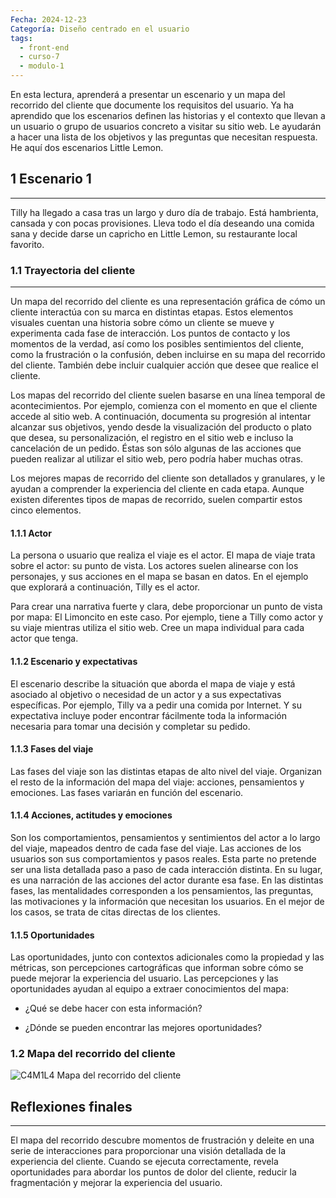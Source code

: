 ```yaml
---
Fecha: 2024-12-23
Categoría: Diseño centrado en el usuario
tags:
  - front-end
  - curso-7
  - modulo-1
---
```

En esta lectura, aprenderá a presentar un escenario y un mapa del recorrido del cliente que documente los requisitos del usuario. Ya ha aprendido que los escenarios definen las historias y el contexto que llevan a un usuario o grupo de usuarios concreto a visitar su sitio web. Le ayudarán a hacer una lista de los objetivos y las preguntas que necesitan respuesta. He aquí dos escenarios Little Lemon.

## **1 Escenario 1**
---
Tilly ha llegado a casa tras un largo y duro día de trabajo. Está hambrienta, cansada y con pocas provisiones. Lleva todo el día deseando una comida sana y decide darse un capricho en Little Lemon, su restaurante local favorito.

### **1.1 Trayectoria del cliente**
---
Un mapa del recorrido del cliente es una representación gráfica de cómo un cliente interactúa con su marca en distintas etapas. Estos elementos visuales cuentan una historia sobre cómo un cliente se mueve y experimenta cada fase de interacción. Los puntos de contacto y los momentos de la verdad, así como los posibles sentimientos del cliente, como la frustración o la confusión, deben incluirse en su mapa del recorrido del cliente. También debe incluir cualquier acción que desee que realice el cliente.

Los mapas del recorrido del cliente suelen basarse en una línea temporal de acontecimientos. Por ejemplo, comienza con el momento en que el cliente accede al sitio web. A continuación, documenta su progresión al intentar alcanzar sus objetivos, yendo desde la visualización del producto o plato que desea, su personalización, el registro en el sitio web e incluso la cancelación de un pedido. Éstas son sólo algunas de las acciones que pueden realizar al utilizar el sitio web, pero podría haber muchas otras.

Los mejores mapas de recorrido del cliente son detallados y granulares, y le ayudan a comprender la experiencia del cliente en cada etapa. Aunque existen diferentes tipos de mapas de recorrido, suelen compartir estos cinco elementos.

#### **1.1.1 Actor**

La persona o usuario que realiza el viaje es el actor. El mapa de viaje trata sobre el actor: su punto de vista. Los actores suelen alinearse con los personajes, y sus acciones en el mapa se basan en datos. En el ejemplo que explorará a continuación, Tilly es el actor.

Para crear una narrativa fuerte y clara, debe proporcionar un punto de vista por mapa: El Limoncito en este caso. Por ejemplo, tiene a Tilly como actor y su viaje mientras utiliza el sitio web. Cree un mapa individual para cada actor que tenga.

#### **1.1.2 Escenario y expectativas**

El escenario describe la situación que aborda el mapa de viaje y está asociado al objetivo o necesidad de un actor y a sus expectativas específicas. Por ejemplo, Tilly va a pedir una comida por Internet. Y su expectativa incluye poder encontrar fácilmente toda la información necesaria para tomar una decisión y completar su pedido.

#### **1.1.3 Fases del viaje**

Las fases del viaje son las distintas etapas de alto nivel del viaje. Organizan el resto de la información del mapa del viaje: acciones, pensamientos y emociones. Las fases variarán en función del escenario.

#### **1.1.4 Acciones, actitudes y emociones**

Son los comportamientos, pensamientos y sentimientos del actor a lo largo del viaje, mapeados dentro de cada fase del viaje. Las acciones de los usuarios son sus comportamientos y pasos reales. Esta parte no pretende ser una lista detallada paso a paso de cada interacción distinta. En su lugar, es una narración de las acciones del actor durante esa fase. En las distintas fases, las mentalidades corresponden a los pensamientos, las preguntas, las motivaciones y la información que necesitan los usuarios. En el mejor de los casos, se trata de citas directas de los clientes.

#### **1.1.5 Oportunidades**

Las oportunidades, junto con contextos adicionales como la propiedad y las métricas, son percepciones cartográficas que informan sobre cómo se puede mejorar la experiencia del usuario. Las percepciones y las oportunidades ayudan al equipo a extraer conocimientos del mapa:

- ¿Qué se debe hacer con esta información?

- ¿Dónde se pueden encontrar las mejores oportunidades?

### **1.2 Mapa del recorrido del cliente**

![C4M1L4 Mapa del recorrido del cliente](mapa-recorrido-cliente.webp)

## **Reflexiones finales**
---
El mapa del recorrido descubre momentos de frustración y deleite en una serie de interacciones para proporcionar una visión detallada de la experiencia del cliente. Cuando se ejecuta correctamente, revela oportunidades para abordar los puntos de dolor del cliente, reducir la fragmentación y mejorar la experiencia del usuario.